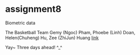 # assignment8
Biometric data

The Basketball Team
Gemy (Ngoc) Pham, Phoebe (Linh) Doan, Helen(Chuheng) Hu, Zee (ZhiJun) Huang
[link](https://youtu.be/OZaK33MIOYk)

Yay~ Three days ahead! ^_^
